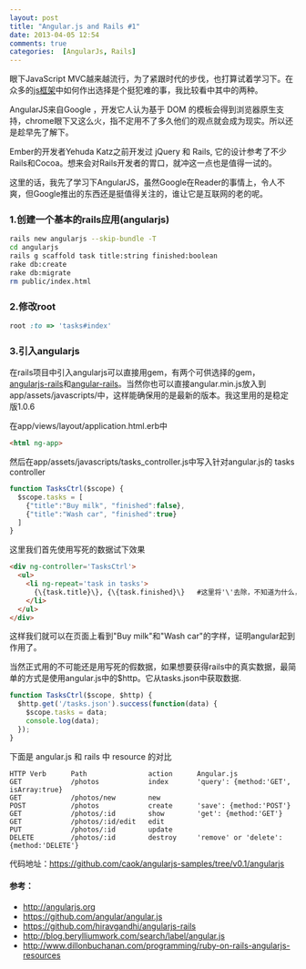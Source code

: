 ```yaml
---
layout: post
title: "Angular.js and Rails #1"
date: 2013-04-05 12:54
comments: true
categories:  [AngularJs, Rails]
---
```


眼下JavaScript MVC越来越流行，为了紧跟时代的步伐，也打算试着学习下。在众多的[js框架](http://blog.csdn.net/luqin1988/article/details/8701466)中如何作出选择是个挺犯难的事，我比较看中其中的两种。

AngularJS来自Google ，开发它人认为基于 DOM 的模板会得到浏览器原生支持，chrome眼下又这么火，指不定用不了多久他们的观点就会成为现实。所以还是趁早先了解下。

Ember的开发者Yehuda Katz之前开发过 jQuery 和 Rails, 它的设计参考了不少Rails和Cocoa。想来会对Rails开发者的胃口，就冲这一点也是值得一试的。

这里的话，我先了学习下AngularJS，虽然Google在Reader的事情上，令人不爽，但Google推出的东西还是挺值得关注的，谁让它是互联网的老的呢。
<!-- more -->

### 1.创建一个基本的rails应用(angularjs)
```sh
rails new angularjs --skip-bundle -T
cd angularjs
rails g scaffold task title:string finished:boolean
rake db:create
rake db:migrate
rm public/index.html
```

### 2.修改root
```ruby config/routes.rb
root :to => 'tasks#index'
```

### 3.引入angularjs
在rails项目中引入angularjs可以直接用gem，有两个可供选择的gem，[angularjs-rails](https://github.com/hiravgandhi/angularjs-rails)和[angular-rails](https://github.com/ludicast/angular-rails)。当然你也可以直接angular.min.js放入到app/assets/javascripts/中，这样能确保用的是最新的版本。我这里用的是稳定版1.0.6

在app/views/layout/application.html.erb中
```html
<html ng-app> 
```
然后在app/assets/javascripts/tasks_controller.js中写入针对angular.js的 tasks controller
```js app/assets/javascripts/tasks_controller.js
function TasksCtrl($scope) {
  $scope.tasks = [
    {"title":"Buy milk", "finished":false},
    {"title":"Wash car", "finished":true}
  ]
}
```
这里我们首先使用写死的数据试下效果
```html app/views/tasks/index.html.erb
<div ng-controller='TasksCtrl'>
  <ul>
    <li ng-repeat='task in tasks'>
      {\{task.title}\}, {\{task.finished}\}   #这里将'\'去除，不知道为什么，我这不写'\'就显示不出来
    </li>
  </ul>
</div>
```
这样我们就可以在页面上看到"Buy milk"和"Wash car"的字样，证明angular起到作用了。

当然正式用的不可能还是用写死的假数据，如果想要获得rails中的真实数据，最简单的方式是使用angular.js中的$http。它从tasks.json中获取数据.
```js
function TasksCtrl($scope, $http) {
  $http.get('/tasks.json').success(function(data) {
    $scope.tasks = data;
    console.log(data);
  });
}
```
下面是 angular.js 和 rails 中 resource 的对比
```
HTTP Verb      Path               action      Angular.js
GET            /photos            index       'query': {method:'GET', isArray:true}
GET            /photos/new        new
POST           /photos            create      'save': {method:'POST'}
GET            /photos/:id        show        'get': {method:'GET'}
GET            /photos/:id/edit   edit
PUT            /photos/:id        update
DELETE         /photos/:id        destroy     'remove' or 'delete': {method:'DELETE'}
```

代码地址：https://github.com/caok/angularjs-samples/tree/v0.1/angularjs

#### 参考：
* http://angularjs.org
* https://github.com/angular/angular.js
* https://github.com/hiravgandhi/angularjs-rails
* http://blog.berylliumwork.com/search/label/angular.js
* http://www.dillonbuchanan.com/programming/ruby-on-rails-angularjs-resources
